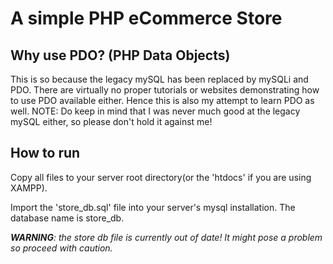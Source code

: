 # A simple PHP eCommerce Store
## Why use PDO? (PHP Data Objects)
This is so because the legacy mySQL has been replaced by mySQLi and PDO.
There are virtually no proper tutorials or websites demonstrating how to use PDO available either. Hence this is also my attempt to learn PDO as well.
NOTE: Do keep in mind that I was never much good at the legacy mySQL either, so please don't hold it against me!

## How to run
Copy all files to your server root directory(or the 'htdocs' if you are using XAMPP). 

Import the 'store\_db.sql' file into your server's mysql installation. The database name is store\_db.

_**WARNING**: the store db file is currently out of date! It might pose a problem so proceed with caution._
